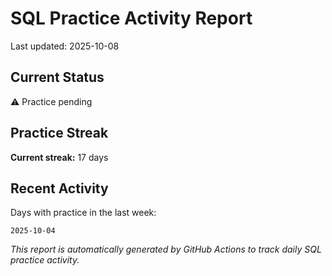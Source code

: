 # SQL Practice Activity Report

Last updated: 2025-10-08

## Current Status

⚠️ Practice pending

## Practice Streak

**Current streak:** 17 days

## Recent Activity

Days with practice in the last week:

```
2025-10-04
```

*This report is automatically generated by GitHub Actions to track daily SQL practice activity.*
